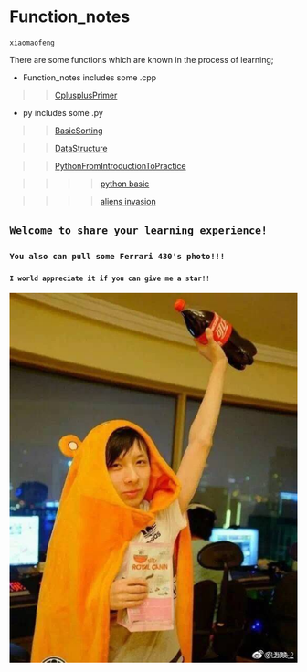 # Function_notes
`xiaomaofeng`

There are some functions which are known in the process of learning;

* Function_notes includes some .cpp
>>[CplusplusPrimer](https://github.com/xiaomaofeng/Function_notes/tree/master/cpp/CplusplusPrimer "Some example from CplusplusPrimer!")

* py includes some .py
>>[BasicSorting](https://github.com/xiaomaofeng/Function_notes/tree/master/py/BasicsSorting)

>>[DataStructure](https://github.com/xiaomaofeng/Function_notes/tree/master/py/DataStructure)

>>[PythonFromIntroductionToPractice](https://github.com/xiaomaofeng/Function_notes/tree/master/py/PythonIntroductionToPractice)

>>>>[python basic](https://github.com/xiaomaofeng/LearningAsRookie/tree/master/py/PythonIntroductionToPractice/python_basic)

>>>>[aliens invasion](https://github.com/xiaomaofeng/LearningAsRookie/tree/master/py/PythonIntroductionToPractice/alien_invasion)



## `Welcome to share your learning experience!`

### `You also can pull some Ferrari 430's photo!!! `

#### `I world appreciate it if you can give me a star!!`

[![小轮子冲鸭](https://github.com/xiaomaofeng/Function_notes/blob/master/PictureFor430/%E5%B0%8F%E8%BD%AE%E5%AD%90%20(19).jpg)](https://weibo.com/ig430)
